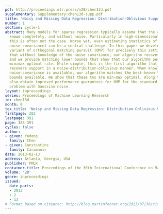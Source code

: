 ```yaml
---
pdf: http://proceedings.mlr.press/v28/chen13d.pdf
supplementary: Supplementary:chen13d-supp.pdf
title: 'Noisy and Missing Data Regression: Distribution-Oblivious Support Recovery'
number: 1
section: cycle-1
abstract: Many models for sparse regression typically assume that the covariates are
  known completely, and without noise. Particularly in high-dimensional applications,
  this is often not the case. Worse yet, even estimating statistics of the noise (the
  noise covariance) can be a central challenge. In this paper we develop a simple
  variant of orthogonal matching pursuit (OMP) for precisely this setting. We show
  that without knowledge of the noise covariance, our algorithm recovers the support,
  and we provide matching lower bounds that show that our algorithm performs at the
  minimax optimal rate. While simple, this is the first algorithm that (provably)
  recovers support in a noise-distribution-oblivious manner. When knowledge of the
  noise-covariance is available, our algorithm matches the best-known \ell^2-recovery
  bounds available. We show that these too are min-max optimal. Along the way, we
  also obtain improved performance guarantees for OMP for the standard sparse regression
  problem with Gaussian noise.
layout: inproceedings
series: Proceedings of Machine Learning Research
id: chen13d
month: 0
tex_title: 'Noisy and Missing Data Regression: Distribution-Oblivious Support Recovery'
firstpage: 383
lastpage: 391
page: 383-391
cycles: false
author:
- given: Yudong
  family: Chen
- given: Constantine
  family: Caramanis
date: 2013-02-13
address: Atlanta, Georgia, USA
publisher: PMLR
container-title: Proceedings of the 30th International Conference on Machine Learning
volume: '28'
genre: inproceedings
issued:
  date-parts:
  - 2013
  - 2
  - 13
# Format based on citeproc: http://blog.martinfenner.org/2013/07/30/citeproc-yaml-for-bibliographies/
---
```

